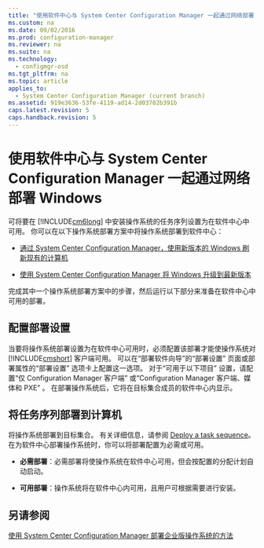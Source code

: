 ```yaml
---
title: "使用软件中心与 System Center Configuration Manager 一起通过网络部署 Windows"
ms.custom: na
ms.date: 09/02/2016
ms.prod: configuration-manager
ms.reviewer: na
ms.suite: na
ms.technology: 
  - configmgr-osd
ms.tgt_pltfrm: na
ms.topic: article
applies_to: 
  - System Center Configuration Manager (current branch)
ms.assetid: 919e3636-53fe-4119-ad14-2d03702b391b
caps.latest.revision: 5
caps.handback.revision: 5
---
```

# 使用软件中心与 System Center Configuration Manager 一起通过网络部署 Windows
可将要在 [!INCLUDE[cm6long](../LocTest/includes/cm6long_md.md)] 中安装操作系统的任务序列设置为在软件中心中可用。 你可以在以下操作系统部署方案中将操作系统部署到软件中心：  
  
-   [通过 System Center Configuration Manager，使用新版本的 Windows 刷新现有的计算机](../LocTest/Refresh-an-existing-computer-with-a-new-version-of-Windows-using-System-Center-Configuration-Manager.md)  
  
-   [使用 System Center Configuration Manager 将 Windows 升级到最新版本](../LocTest/Upgrade-Windows-to-the-latest-version-with-System-Center-Configuration-Manager.md)  
  
 完成其中一个操作系统部署方案中的步骤，然后运行以下部分来准备在软件中心中可用的部署。  
  
## 配置部署设置  
 当要将操作系统部署设置为在软件中心可用时，必须配置该部署才能使操作系统对 [!INCLUDE[cmshort](../LocTest/includes/cmshort_md.md)] 客户端可用。 可以在“部署软件向导”的“部署设置”  页面或部署属性的“部署设置”  选项卡上配置这一选项。  对于“可用于以下项目”  设置，请配置“仅 Configuration Manager 客户端”  或“Configuration Manager 客户端、媒体和 PXE” 。 在部署操作系统后，它将在目标集合成员的软件中心内显示。  
  
##  <a name="BKMK_Deploy"></a> 将任务序列部署到计算机  
 将操作系统部署到目标集合。 有关详细信息，请参阅 [Deploy a task sequence](../LocTest/Manage-task-sequences-to-automate-tasks-in-System-Center-Configuration-Manager.md#BKMK_DeployTS)。 在为软件中心部署操作系统时，你可以将部署配置为必需或可用。  
  
-   **必需部署**：必需部署将使操作系统在软件中心可用，但会按配置的分配计划自动启动。  
  
-   **可用部署**：操作系统将在软件中心内可用，且用户可根据需要进行安装。  
  
## 另请参阅  
 [使用 System Center Configuration Manager 部署企业版操作系统的方法](../LocTest/Methods-to-deploy-enterprise-operating-systems-using-System-Center-Configuration-Manager.md)